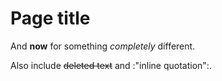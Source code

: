 # Page title

And **now** for something _completely_ different.

Also include ~~deleted text~~ and :"inline quotation":.